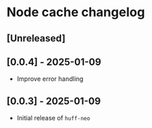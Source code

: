 <!-- Keep a Changelog guide -> https://keepachangelog.com -->

# Node cache changelog

## [Unreleased]

## [0.0.4] - 2025-01-09
- Improve error handling

## [0.0.3] - 2025-01-09
- Initial release of `huff-neo`
